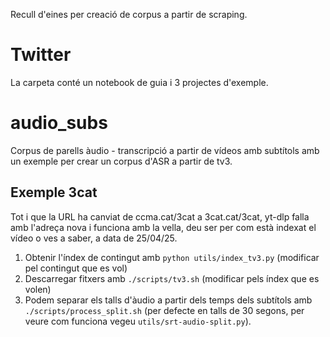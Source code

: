 Recull d'eines per creació de corpus a partir de scraping.

# Twitter

La carpeta conté un notebook de guia i 3 projectes d'exemple.

# audio_subs

Corpus de parells àudio - transcripció a partir de vídeos amb subtítols amb un exemple per crear un
corpus d'ASR a partir de tv3.

## Exemple 3cat

Tot i que la URL ha canviat de ccma.cat/3cat a 3cat.cat/3cat, yt-dlp falla amb l'adreça nova i funciona
amb la vella, deu ser per com està indexat el vídeo o ves a saber, a data de 25/04/25.

1. Obtenir l'índex de contingut amb `python utils/index_tv3.py` (modificar pel contingut que es vol)
2. Descarregar fitxers amb `./scripts/tv3.sh` (modificar pels índex que es volen)
3. Podem separar els talls d'àudio a partir dels temps dels subtítols amb `./scripts/process_split.sh`
   (per defecte en talls de 30 segons, per veure com funciona vegeu `utils/srt-audio-split.py`).

